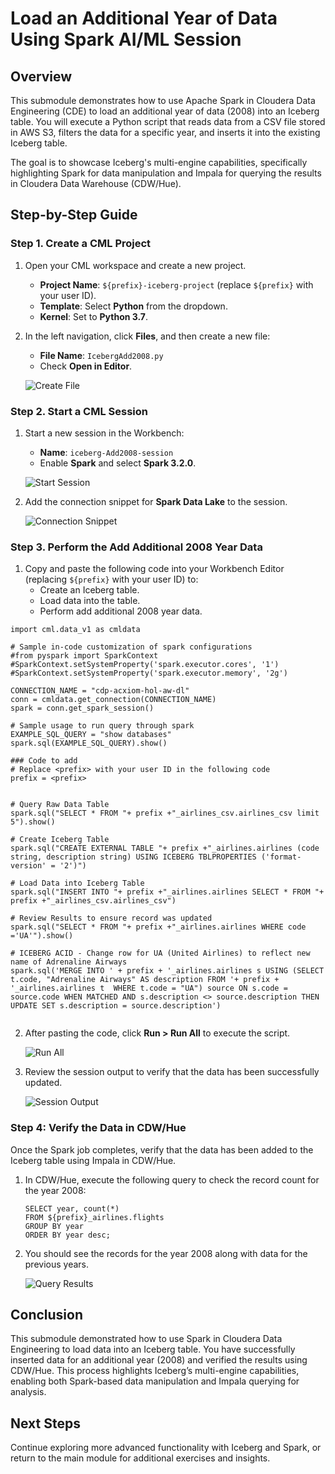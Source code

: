 # Load an Additional Year of Data Using Spark AI/ML Session

## Overview

This submodule demonstrates how to use Apache Spark in Cloudera Data Engineering (CDE) to load an additional year of data (2008) into an Iceberg table. You will execute a Python script that reads data from a CSV file stored in AWS S3, filters the data for a specific year, and inserts it into the existing Iceberg table.

The goal is to showcase Iceberg's multi-engine capabilities, specifically highlighting Spark for data manipulation and Impala for querying the results in Cloudera Data Warehouse (CDW/Hue).

## Step-by-Step Guide

### Step 1. Create a CML Project

1. Open your CML workspace and create a new project.
   - **Project Name**: `${prefix}-iceberg-project` (replace `${prefix}` with your user ID).
   - **Template**: Select **Python** from the dropdown.
   - **Kernel**: Set to **Python 3.7**.

2. In the left navigation, click **Files**, and then create a new file:
   - **File Name**: `IcebergAdd2008.py`
   - Check **Open in Editor**.

	![Create File](../../images/66.png)

### Step 2. Start a CML Session

1. Start a new session in the Workbench:
   - **Name**: `iceberg-Add2008-session`
   - Enable **Spark** and select **Spark 3.2.0**.

	![Start Session](../../images/67.png)

2. Add the connection snippet for **Spark Data Lake** to the session.

	![Connection Snippet](../../images/69.png)

### Step 3. Perform the Add Additional 2008 Year Data

1. Copy and paste the following code into your Workbench Editor (replacing `${prefix}` with your user ID) to:
   - Create an Iceberg table.
   - Load data into the table.
   - Perform add additional 2008 year data.
  
```
import cml.data_v1 as cmldata

# Sample in-code customization of spark configurations
#from pyspark import SparkContext
#SparkContext.setSystemProperty('spark.executor.cores', '1')
#SparkContext.setSystemProperty('spark.executor.memory', '2g')

CONNECTION_NAME = "cdp-acxiom-hol-aw-dl"
conn = cmldata.get_connection(CONNECTION_NAME)
spark = conn.get_spark_session()

# Sample usage to run query through spark
EXAMPLE_SQL_QUERY = "show databases"
spark.sql(EXAMPLE_SQL_QUERY).show()

### Code to add
# Replace <prefix> with your user ID in the following code
prefix = <prefix>


# Query Raw Data Table
spark.sql("SELECT * FROM "+ prefix +"_airlines_csv.airlines_csv limit 5").show()

# Create Iceberg Table
spark.sql("CREATE EXTERNAL TABLE "+ prefix +"_airlines.airlines (code string, description string) USING ICEBERG TBLPROPERTIES ('format-version' = '2')")

# Load Data into Iceberg Table
spark.sql("INSERT INTO "+ prefix +"_airlines.airlines SELECT * FROM "+ prefix +"_airlines_csv.airlines_csv")

# Review Results to ensure record was updated
spark.sql("SELECT * FROM "+ prefix +"_airlines.airlines WHERE code ='UA'").show()

# ICEBERG ACID - Change row for UA (United Airlines) to reflect new name of Adrenaline Airways
spark.sql('MERGE INTO ' + prefix + '_airlines.airlines s USING (SELECT t.code, "Adrenaline Airways" AS description FROM '+ prefix + '_airlines.airlines t  WHERE t.code = "UA") source ON s.code = source.code WHEN MATCHED AND s.description <> source.description THEN UPDATE SET s.description = source.description')


```

2. After pasting the code, click **Run > Run All** to execute the script.

	![Run All](../../images/71.png)

3. Review the session output to verify that the data has been successfully updated.

	![Session Output](../../images/72.png)

### Step 4: Verify the Data in CDW/Hue

Once the Spark job completes, verify that the data has been added to the Iceberg table using Impala in CDW/Hue.

1. In CDW/Hue, execute the following query to check the record count for the year 2008:
   ```
   SELECT year, count(*)
   FROM ${prefix}_airlines.flights
   GROUP BY year
   ORDER BY year desc;
   ```

2. You should see the records for the year 2008 along with data for the previous years.

   ![Query Results](../../images/64.png)

## Conclusion

This submodule demonstrated how to use Spark in Cloudera Data Engineering to load data into an Iceberg table. You have successfully inserted data for an additional year (2008) and verified the results using CDW/Hue. This process highlights Iceberg’s multi-engine capabilities, enabling both Spark-based data manipulation and Impala querying for analysis.

## Next Steps

Continue exploring more advanced functionality with Iceberg and Spark, or return to the main module for additional exercises and insights.
